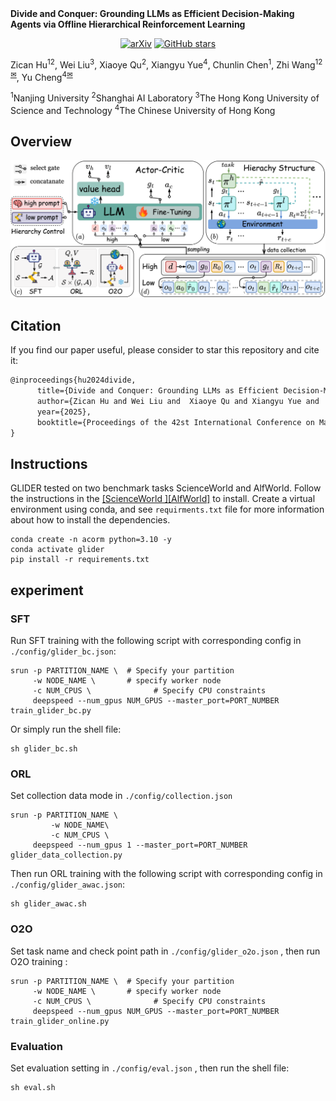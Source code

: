 <div style="display: flex; align-items: center; gap: 2px;">
  <h1 style="margin: 0; font-size: 14px;">Divide and Conquer: Grounding LLMs as Efficient Decision-Making Agents via Offline Hierarchical Reinforcement Learning</h1>
</div>

<p align="center">
  <a href="https://arxiv.org/abs/2505.19761"><img src="https://img.shields.io/badge/ArXiv-2505.19761-b31b1b.svg?logo=arXiv" alt="arXiv"></a>
  <a href="https://github.com/NJU-RL/GLIDER/stargazers"><img src="https://img.shields.io/github/stars/NJU-RL/GLIDER" alt="GitHub stars"></a>
</p>

Zican Hu<sup>12</sup>, Wei Liu<sup>3</sup>, Xiaoye Qu<sup>2</sup>, Xiangyu Yue<sup>4</sup>, Chunlin Chen<sup>1</sup>, Zhi Wang<sup>12</sup><sup>[✉]()</sup>, Yu Cheng<sup>4</sup><sup>[✉]()</sup>

<sup>1</sup>Nanjing University  <sup>2</sup>Shanghai AI Laboratory  <sup>3</sup>The Hong Kong University of Science and Technology  <sup>4</sup>The Chinese University of Hong Kong


## **Overview**

![GLIDER](./fig/method.png)

## **Citation**

If you find our paper useful, please consider to star this repository and cite it:
```tex
@inproceedings{hu2024divide,
      title={Divide and Conquer: Grounding LLMs as Efficient Decision-Making Agents via Offline Hierarchical Reinforcement Learning},     
      author={Zican Hu and Wei Liu and  Xiaoye Qu and Xiangyu Yue and  Chuniln Chen and Zhi Wang and Yu Cheng},
      year={2025},
      booktitle={Proceedings of the 42st International Conference on Machine Learning}
}
```

## **Instructions**

GLIDER tested on two benchmark tasks ScienceWorld and AlfWorld. Follow the instructions in the [[ScienceWorld ]](https://github.com/allenai/ScienceWorld)[[AlfWorld]](https://github.com/alfworld) to install.
Create a virtual environment using conda, and see `requirments.txt` file for more information about how to install the dependencies.

```shell
conda create -n acorm python=3.10 -y
conda activate glider
pip install -r requirements.txt
```

## **experiment**

### SFT

Run SFT training with the following script with corresponding config in ```./config/glider_bc.json```:

```shell
srun -p PARTITION_NAME \  # Specify your partition
     -w NODE_NAME \       # specify worker node
     -c NUM_CPUS \				# Specify CPU constraints
     deepspeed --num_gpus NUM_GPUS --master_port=PORT_NUMBER train_glider_bc.py
```

Or simply run the shell file:

```shell
sh glider_bc.sh
```

### ORL

Set collection data mode in ```./config/collection.json``` 

```shell
srun -p PARTITION_NAME \
 		 -w NODE_NAME\
 		 -c NUM_CPUS \
     deepspeed --num_gpus 1 --master_port=PORT_NUMBER glider_data_collection.py
```

 Then run ORL training with the following script with corresponding config in ```./config/glider_awac.json```:

```shell
sh glider_awac.sh 
```

### O2O

Set task name and check point path in ```./config/glider_o2o.json``` , then run O2O training :

```shell
srun -p PARTITION_NAME \  # Specify your partition
     -w NODE_NAME \       # specify worker node
     -c NUM_CPUS \				# Specify CPU constraints
     deepspeed --num_gpus NUM_GPUS --master_port=PORT_NUMBER train_glider_online.py
```

### Evaluation

Set evaluation setting in ```./config/eval.json``` , then run the shell file:

```shell
sh eval.sh
```

